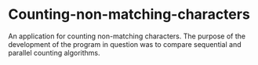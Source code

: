 # Counting-non-matching-characters

An application for counting non-matching characters. The purpose of the development of the program in question was to compare sequential and parallel counting algorithms.
